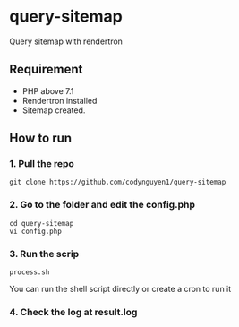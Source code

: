 # query-sitemap
Query sitemap with rendertron

## Requirement

- PHP above 7.1
- Rendertron installed
- Sitemap created.

## How to run

### 1. Pull the repo

```
git clone https://github.com/codynguyen1/query-sitemap
```

### 2. Go to the folder and edit the config.php

```
cd query-sitemap
vi config.php
```

### 3. Run the scrip
```
process.sh
```
You can run the shell script directly or create a cron to run it

### 4. Check the log at result.log
